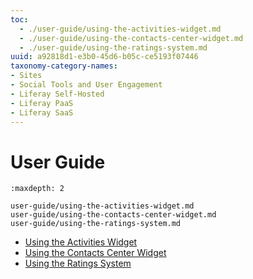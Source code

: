 ```yaml
---
toc:
  - ./user-guide/using-the-activities-widget.md
  - ./user-guide/using-the-contacts-center-widget.md
  - ./user-guide/using-the-ratings-system.md
uuid: a92818d1-e3b0-45d6-b05c-ce5193f07446
taxonomy-category-names:
- Sites
- Social Tools and User Engagement
- Liferay Self-Hosted
- Liferay PaaS
- Liferay SaaS
---
```

# User Guide

```{toctree}
:maxdepth: 2

user-guide/using-the-activities-widget.md
user-guide/using-the-contacts-center-widget.md
user-guide/using-the-ratings-system.md
```

* [Using the Activities Widget](./user-guide/using-the-activities-widget.md)
* [Using the Contacts Center Widget](./user-guide/using-the-contacts-center-widget.md)
* [Using the Ratings System](./user-guide/using-the-ratings-system.md)
